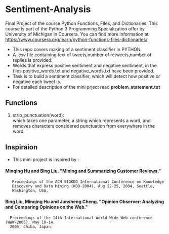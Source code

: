 # Sentiment-Analysis
Final Project of the course Python Functions, Files, and Dictionaries. This course is part of the Python 3 Programming Specialization offer by University of Michigan in Coursera. You can find more information at https://www.coursera.org/learn/python-functions-files-dictionaries/
- This repo covers making of a sentiment classifier in PYTHON.
- A .csv file containing text of tweets,number of retweets,number of replies is provided.
- Words that express positive sentiment and negative sentiment, in the files positive_words.txt and negative_words.txt have been provided.
- Task is to build a sentiment classifier, which will detect how positive or negative each tweet is.
- For detailed description of the mini prject read **problem_statement.txt**

## Functions
1. strip_punctuation(word):  
   which takes one parameter, a string which represents a word, and removes characters considered punctuation from everywhere in the word.

## Inspiraion 
- This mini project is inspired by : 
#### Minqing Hu and Bing Liu. "Mining and Summarizing Customer Reviews."
       Proceedings of the ACM SIGKDD International Conference on Knowledge
       Discovery and Data Mining (KDD-2004), Aug 22-25, 2004, Seattle,
       Washington, USA,
#### Bing Liu, Minqing Hu and Junsheng Cheng. "Opinion Observer: Analyzing and Comparing Opinions on the Web."
      Proceedings of the 14th International World Wide Web conference (WWW-2005), May 10-14,
      2005, Chiba, Japan.


